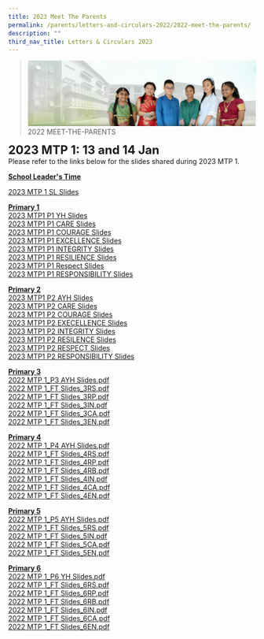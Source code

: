 ```yaml
---
title: 2023 Meet The Parents
permalink: /parents/letters-and-circulars-2022/2022-meet-the-parents/
description: ""
third_nav_title: Letters & Circulars 2023
---
```


>![](/images/About%20Us/banner2-with%20bg.jpg)
>2022 MEET-THE-PARENTS

**<font size=5>2023 MTP 1: 13 and 14 Jan</font>**<br>
Please refer to the links below for the slides shared during 2023 MTP 1.

**<u>School Leader's Time</u>**<br>


[2023 MTP 1 SL Slides](/files/Resources/Meet%20The%20Parents/2022%20MTP%201_SL%20Slides.pdf)

**<u>Primary 1</u>** <br>
[2023 MTP1 P1 YH Slides](/files/Resources/MTP1_2023_P1_YH.pdf)<br>
[2023 MTP1 P1 CARE Slides](/files/Resources/MTP1_2023_slides_P1_Care.pdf)<br>
[2023 MTP1 P1 COURAGE Slides](/files/Resources/MTP1_2023_slides_P1_Courage.pdf)<br>
[2023 MTP1 P1 EXCELLENCE Slides](/files/Resources/MTP1_2023_slides_P1_Excellence.pdf)<br>
[2023 MTP1 P1 INTEGRITY Slides](/files/Resources/MTP1_2023_slides_P1_Integrity.pdf)<br>
[2023 MTP1 P1 RESILIENCE Slides](/files/Resources/MTP1_2023_slides_P1_Resilience.pdf)<br>
[2023 MTP1 P1 Respect Slides](/files/Resources/MTP1_2023_slides_P1_Respect.pdf)<br>
[2023 MTP1 P1 RESPONSIBILITY Slides](/files/Resources/MTP1_2023_slides_P1_Responsibility.pdf)<br>


**<u>Primary 2</u>**<br>
[2023 MTP1 P2 AYH Slides](/files/Resources/Meet1_2023_slides_P2_YH.pdf)<br>
[2023 MTP1 P2 CARE Slides](/files/Resources/MTP1_2023_slides_P2_Care.pdf)<br>
[2023 MTP1 P2 COURAGE Slides](/files/Resources/MTP1_2023_slides_P2_Courage.pdf)<br>
[2023 MTP1 P2 EXECELLENCE Slides](/files/Resources/MTP1_2023_slides_P2_Excellence.pdf)<br>
[2023 MTP1 P2 INTEGRITY Slides](/files/Resources/MTP1_2023_slides_P2_Integrity.pdf)<br>
[2023 MTP1 P2 RESILENCE Slides](/files/Resources/MTP1_2023_slides_P2_Resilence.pdf)<br>
[2023 MTP1 P2 RESPECT Slides](/files/Resources/MTP1_2023_slides_P2_Respect.pdf)<br>
[2023 MTP1 P2 RESPONSIBILITY Slides](/files/Resources/MTP1_2023_slides_P2_Responsibility.pdf)<br>


**<u>Primary 3</u>**<br>
[2022 MTP 1_P3 AYH Slides.pdf](/files/Resources/Meet%20The%20Parents/2022%20MTP%201_P3%20AYH%20Slides.pdf)<br>
[2022 MTP 1_FT Slides_3RS.pdf](/files/Resources/Meet%20The%20Parents/2022%20MTP%201_FT%20Slides_3RS.pdf)<br>
[2022 MTP 1_FT Slides_3RP.pdf](/files/Resources/Meet%20The%20Parents/2022%20MTP%201_FT%20Slides_3RP.pdf)<br>
[2022 MTP 1_FT Slides_3IN.pdf](/files/Resources/Meet%20The%20Parents/2022%20MTP%201_FT%20Slides_3IN.pdf)<br>
[2022 MTP 1_FT Slides_3CA.pdf](/files/Resources/Meet%20The%20Parents/2022%20MTP%201_FT%20Slides_3CA.pdf)<br>
[2022 MTP 1_FT Slides_3EN.pdf](/files/Resources/Meet%20The%20Parents/2022%20MTP%201_FT%20Slides_3EN.pdf)<br>


**<u>Primary 4</u>**<br>
[2022 MTP 1_P4 AYH Slides.pdf](/files/Resources/Meet%20The%20Parents/2022%20MTP%201_P4%20AYH%20Sharing.pdf)<br>
[2022 MTP 1_FT Slides_4RS.pdf](/files/Resources/Meet%20The%20Parents/2022%20MTP%201_FT%20Slides_4RS.pdf)<br>
[2022 MTP 1_FT Slides_4RP.pdf](/files/Resources/Meet%20The%20Parents/2022%20MTP%201_FT%20Slides_4RP.pdf)<br>
[2022 MTP 1_FT Slides_4RB.pdf](/files/Resources/Meet%20The%20Parents/2022%20MTP%201_FT%20Slides_4RB.pdf)<br>
[2022 MTP 1_FT Slides_4IN.pdf](/files/Resources/Meet%20The%20Parents/2022%20MTP%201_FT%20Slides_4IN.pdf)<br>
[2022 MTP 1_FT Slides_4CA.pdf](/files/Resources/Meet%20The%20Parents/2022%20MTP%201_FT%20Slides_4CA.pdf)<br>
[2022 MTP 1_FT Slides_4EN.pdf](/files/Resources/Meet%20The%20Parents/2022%20MTP%201_FT%20Slides_4EN.pdf)<br>


**<u>Primary 5</u>**<br>
[2022 MTP 1_P5 AYH Slides.pdf](/files/Resources/Meet%20The%20Parents/2022%20MTP%201_P5%20AYH%20Slides.pdf)<br>
[2022 MTP 1_FT Slides_5RS.pdf](/files/Resources/Meet%20The%20Parents/2022%20MTP%201_FT%20Slides_5RS.pdf)<br>
[2022 MTP 1_FT Slides_5IN.pdf](/files/Resources/Meet%20The%20Parents/2022%20MTP%201_FT%20Slides_5IN.pdf)<br>
[2022 MTP 1_FT Slides_5CA.pdf](/files/Resources/Meet%20The%20Parents/2022%20MTP%201_FT%20Slides_5CA.pdf)<br>
[2022 MTP 1_FT Slides_5EN.pdf](/files/Resources/Meet%20The%20Parents/2022%20MTP%201_FT%20Slides_5EN.pdf)<br>


**<u>Primary 6</u>**<br>
[2022 MTP 1_P6 YH Slides.pdf](/files/Resources/Meet%20The%20Parents/2022%20MTP%201_P6%20YH%20Slides.pdf)<br>
[2022 MTP 1_FT Slides_6RS.pdf](/files/Resources/Meet%20The%20Parents/2022%20MTP%201_FT%20Slides_6RS.pdf)<br>
[2022 MTP 1_FT Slides_6RP.pdf](/files/Resources/Meet%20The%20Parents/2022%20MTP%201_FT%20Slides_6RP.pdf)<br>
[2022 MTP 1_FT Slides_6RB.pdf](/files/Resources/Meet%20The%20Parents/2022%20MTP%201_FT%20Slides_6RB.pdf)<br>
[2022 MTP 1_FT Slides_6IN.pdf](/files/Resources/Meet%20The%20Parents/2022%20MTP%201_FT%20Slides_6IN.pdf)<br>
[2022 MTP 1_FT Slides_6CA.pdf](/files/Resources/Meet%20The%20Parents/2022%20MTP%201_FT%20Slides_6CA.pdf)<br>
[2022 MTP 1_FT Slides_6EN.pdf](/files/Resources/Meet%20The%20Parents/2022%20MTP%201_FT%20Slides_6EN.pdf)<br>